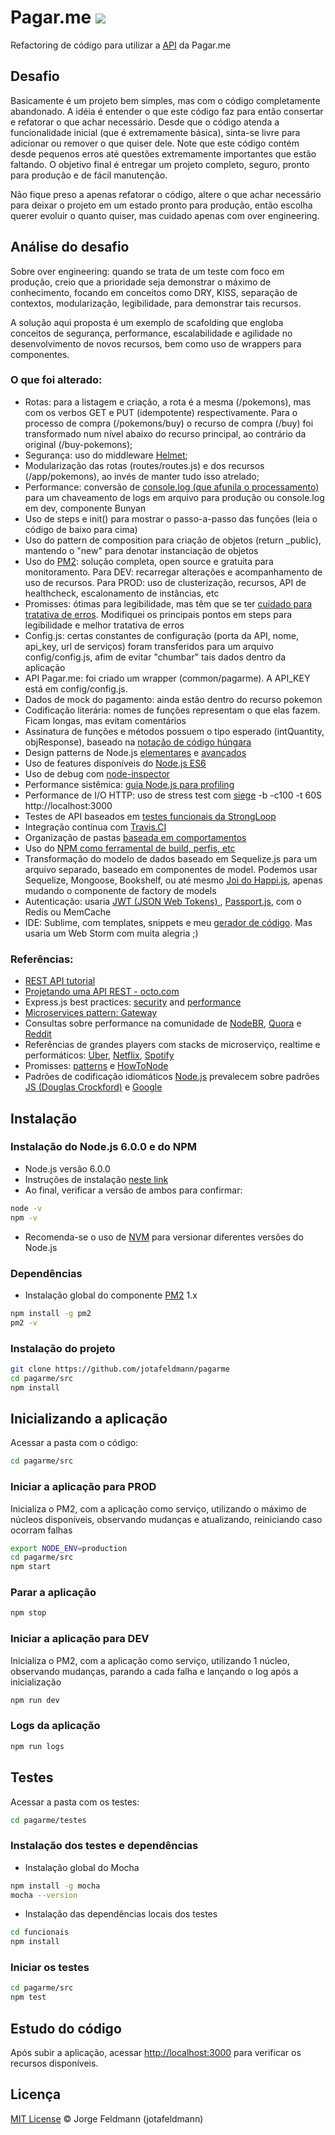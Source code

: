 # Pagar.me <img src="https://travis-ci.org/jotafeldmann/pagarme.svg">

Refactoring de código para utilizar a [API](https://docs.pagar.me/) da Pagar.me

## Desafio

Basicamente é um projeto bem simples, mas com o código completamente abandonado. A idéia é entender o que este código faz para então consertar e refatorar o que achar necessário. Desde que o código atenda a funcionalidade inicial (que é extremamente básica), sinta-se livre para adicionar ou remover o que quiser dele. Note que este código contém desde pequenos erros até questões extremamente importantes que estão faltando. O objetivo final é entregar um projeto completo, seguro, pronto para produção e de fácil manutenção.

Não fique preso a apenas refatorar o código, altere o que achar necessário para deixar o projeto em um estado pronto para produção, então escolha querer evoluir o quanto quiser, mas cuidado apenas com over engineering.

## Análise do desafio

Sobre  over engineering: quando se trata de um teste com foco em produção, creio que a prioridade seja demonstrar o máximo de conhecimento, focando em conceitos como DRY, KISS, separação de contextos, modularização, legibilidade, para demonstrar tais recursos.

A solução aqui proposta é um exemplo de scafolding que engloba conceitos de segurança, performance, escalabilidade e agilidade no desenvolvimento de novos recursos, bem como uso de wrappers para componentes.

### O que foi alterado:

- Rotas: para a listagem e criação, a rota é a mesma (/pokemons), mas com os verbos GET e PUT (idempotente) respectivamente. Para o processo de compra (/pokemons/buy) o recurso de compra (/buy) foi transformado num nível abaixo do recurso principal, ao contrário da original (/buy-pokemons);
- Segurança: uso do middleware [Helmet](https://www.npmjs.com/package/helmet);
- Modularização das rotas (routes/routes.js) e dos recursos (/app/pokemons), ao invés de manter tudo isso atrelado;
- Performance: conversão de [console.log (que afunila o processamento)](https://nodejs.org/api/console.html#console_asynchronous_vs_synchronous_consoles) para um chaveamento de logs em arquivo para produção ou console.log em dev, componente Bunyan
- Uso de steps e init() para mostrar o passo-a-passo das funções (leia o código de baixo para cima)
- Uso do pattern de composition para criação de objetos (return _public), mantendo o "new" para denotar instanciação de objetos
- Uso do [PM2](pm2.keymetrics.io): solução completa, open source e gratuita para monitoramento. Para DEV: recarregar alterações e acompanhamento de uso de recursos. Para PROD: uso de clusterização, recursos, API de healthcheck, escalonamento de instâncias, etc
- Promisses: ótimas para legibilidade, mas têm que se ter [cuidado para tratativa de erros](http://www.2ality.com/2016/04/unhandled-rejections.html). Modifiquei os principais pontos em steps para legibilidade e melhor tratativa de erros
- Config.js: certas constantes de configuração (porta da API, nome, api_key, url de serviços) foram transferidos para um arquivo config/config.js, afim de evitar "chumbar" tais dados dentro da aplicação
- API Pagar.me: foi criado um wrapper (common/pagarme). A API_KEY está em config/config.js.
- Dados de mock do pagamento: ainda estão dentro do recurso pokemon
- Codificação literária: nomes de funções representam o que elas fazem. Ficam longas, mas evitam comentários
- Assinatura de funções e métodos possuem o tipo esperado (intQuantity, objResponse), baseado na [notação de código  húngara](https://en.wikipedia.org/wiki/Hungarian_notation)
- Design patterns de Node.js [elementares](https://blog.risingstack.com/fundamental-node-js-design-patterns/) e [avançados](https://www.nodejsdesignpatterns.com/)
- Uso de features disponíveis do [Node.js ES6](https://nodejs.org/dist/latest-v6.x/docs/api/)
- Uso de debug com [node-inspector](https://github.com/node-inspector/node-inspector)
- Performance sistêmica: [guia Node.js para profiling](https://nodejs.org/en/docs/guides/simple-profiling/)
- Performance de I/O HTTP: uso de stress test com [siege](https://www.joedog.org/siege-manual/) -b -c100 -t 60S http://localhost:3000
- Testes de API baseados em [testes funcionais da StrongLoop](https://strongloop.com/strongblog/nodejs-testing-documenting-apis-mocha-acquit/)
- Integração contínua com [Travis.CI](https://travis-ci.org/jotafeldmann/pagarme)
- Organização de pastas [baseada em comportamentos](http://stackoverflow.com/questions/5178334/folder-structure-for-a-node-js-project)
- Uso do [NPM como ferramental de build, perfis, etc](https://www.digitalocean.com/community/tutorials/how-to-use-npm-to-build-and-publish-node-js-packages-on-a-linux-server)
- Transformação do modelo de dados baseado em Sequelize.js para um arquivo separado, baseado em componentes de model. Podemos usar Sequelize, Mongoose, Bookshelf, ou até mesmo [Joi do Happi.js](https://github.com/hapijs/joi), apenas mudando o componente de factory de models
- Autenticação: usaria [JWT (JSON Web Tokens) ](https://jwt.io/), [Passport.js](http://passportjs.org/), com o Redis ou MemCache
- IDE: Sublime, com templates, snippets e meu [gerador de código](https://github.com/jotafeldmann/code-generator). Mas usaria um Web Storm com muita alegria ;)

### Referências:

- [REST API tutorial](http://www.restapitutorial.com/lessons/whatisrest.html)
- [Projetando uma API REST - octo.com](http://blog.octo.com/pt-br/projetando-uma-api-rest/)
- Express.js best practices: [security](https://expressjs.com/en/advanced/best-practice-security.html) and [performance](https://expressjs.com/en/advanced/best-practice-performance.html)
- [Microservices pattern: Gateway](http://microservices.io/patterns/apigateway.html)
- Consultas sobre performance na comunidade de [NodeBR](nodebr.slack.com), [Quora](https://www.quora.com/topic/Node-js) e [Reddit](https://www.reddit.com/r/node/)
- Referências de grandes players com stacks de microserviço, realtime e performáticos: [Uber](https://eng.uber.com/), [Netflix](https://netflix.github.io/), [Spotify](https://labs.spotify.com)
- Promisses: [patterns](https://www.promisejs.org/) e [HowToNode](https://howtonode.org/promises)
- Padrões de codificação idiomáticos [Node.js](https://nodejs.org/en/docs/guides/anatomy-of-an-http-transaction/) prevalecem sobre padrões [JS (Douglas Crockford)](http://javascript.crockford.com/code.html) e [Google](https://google.github.io/styleguide/javascriptguide.xml)

## Instalação

### Instalação do Node.js 6.0.0 e do NPM

- Node.js versão 6.0.0
- Instruções de instalação [neste link](https://nodejs.org/en/download/package-manager)
- Ao final, verificar a versão de ambos para confirmar:

```bash
node -v
npm -v
```

- Recomenda-se o uso de [NVM](https://github.com/creationix/nvm) para versionar diferentes versões do Node.js

### Dependências

- Instalação global do componente [PM2](pm2.keymetrics.io) 1.x
```bash
npm install -g pm2
pm2 -v
```

### Instalação do projeto

```bash
git clone https://github.com/jotafeldmann/pagarme
cd pagarme/src
npm install
```

## Inicializando a aplicação

Acessar a pasta com o código:

```bash
cd pagarme/src
```

### Iniciar a aplicação para PROD

Inicializa o PM2, com a aplicação como serviço, utilizando o máximo de núcleos disponíveis, observando mudanças e atualizando, reiniciando caso ocorram falhas

```bash
export NODE_ENV=production
cd pagarme/src
npm start
```

### Parar a aplicação

```bash
npm stop
```

### Iniciar a aplicação para DEV

Inicializa o PM2, com a aplicação como serviço, utilizando 1 núcleo, observando mudanças, parando a cada falha e lançando o log após a inicialização

```bash
npm run dev
```

### Logs da aplicação

```bash
npm run logs
```

## Testes

Acessar a pasta com os testes:

```bash
cd pagarme/testes
```

### Instalação dos testes e dependências

- Instalação global do Mocha

```bash
npm install -g mocha
mocha --version
```

- Instalação das dependências locais dos testes

```bash
cd funcionais
npm install
```

### Iniciar os testes

```bash
cd pagarme/src
npm test
```

## Estudo do código

Após subir a aplicação, acessar [http://localhost:3000](http://localhost:3000) para verificar os recursos disponíveis.

## Licença

[MIT License](https://github.com/jotafeldmann/license/blob/master/LICENSE.md) © Jorge Feldmann (jotafeldmann)
